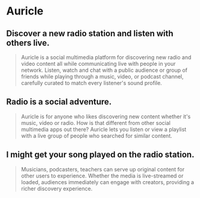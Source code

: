 # Auricle #

## Discover a new radio station and listen with others live. ##
  > Auricle is a social multimedia platform for discovering new radio and video content all while communicating live with people in your network. Listen, watch and chat with a public audience or group of friends while playing through a music, video, or podcast channel, carefully curated to match every listener's sound profile.

## Radio is a social adventure. ##
  > Auricle is for anyone who likes discovering new content whether it's music, video or radio. How is that different from other social multimedia apps out there? Auricle lets you listen or view a playlist with a live group of people who searched for similar content.

## I might get your song played on the radio station. ##
  > Musicians, podcasters, teachers can serve up original content for other users to experience. Whether the media is live-streamed or loaded, audiences immediately can engage with creators, providing a richer discovery experience.
